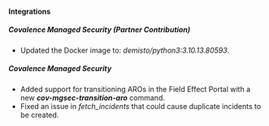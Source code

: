 
#### Integrations

##### Covalence Managed Security (Partner Contribution)

- Updated the Docker image to: *demisto/python3:3.10.13.80593*.

##### Covalence Managed Security

- Added support for transitioning AROs in the Field Effect Portal with a new ***cov-mgsec-transition-aro*** command.
- Fixed an issue in *fetch_incidents* that could cause duplicate incidents to be created.

